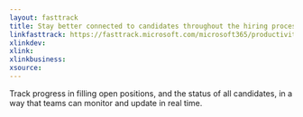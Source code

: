 ```yaml
---
layout: fasttrack
title: Stay better connected to candidates throughout the hiring process
linkfasttrack: https://fasttrack.microsoft.com/microsoft365/productivitylibrary/Stay-better-connected-to-candidates-throughout-the-hiring-process 
xlinkdev: 
xlink: 
xlinkbusiness: 
xsource: 
---
```

Track progress in filling open positions, and the status of all candidates, in a way that teams can monitor and update in real time.